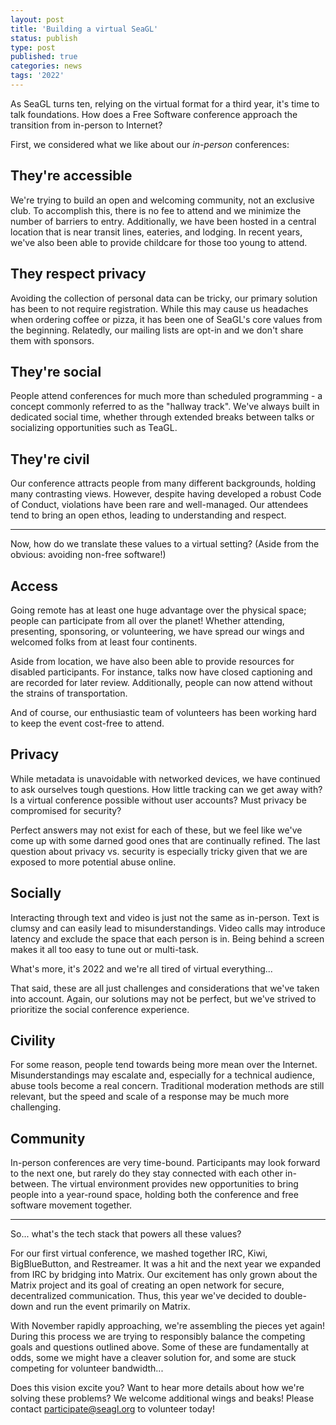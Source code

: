 ```yaml
---
layout: post
title: 'Building a virtual SeaGL'
status: publish
type: post
published: true
categories: news
tags: '2022'
---
```


As SeaGL turns ten, relying on the virtual format for a third year, it's time to talk foundations. How does a Free Software conference approach the transition from in-person to Internet?

First, we considered what we like about our _in-person_ conferences:

## They're accessible

We're trying to build an open and welcoming community, not an exclusive club. To accomplish this, there is no fee to attend and we minimize the number of barriers to entry. Additionally, we have been hosted in a central location that is near transit lines, eateries, and lodging. In recent years, we've also been able to provide childcare for those too young to attend.

## They respect privacy

Avoiding the collection of personal data can be tricky, our primary solution has been to not require registration. While this may cause us headaches when ordering coffee or pizza, it has been one of SeaGL's core values from the beginning. Relatedly, our mailing lists are opt-in and we don't share them with sponsors.

## They're social

People attend conferences for much more than scheduled programming - a concept commonly referred to as the "hallway track". We've always built in dedicated social time, whether through extended breaks between talks or socializing opportunities such as TeaGL.

## They're civil

Our conference attracts people from many different backgrounds, holding many contrasting views. However, despite having developed a robust Code of Conduct, violations have been rare and well-managed. Our attendees tend to bring an open ethos, leading to understanding and respect.

---

Now, how do we translate these values to a virtual setting? (Aside from the obvious: avoiding non-free software!)

## Access

Going remote has at least one huge advantage over the physical space; people can participate from all over the planet! Whether attending, presenting, sponsoring, or volunteering, we have spread our wings and welcomed folks from at least four continents.

Aside from location, we have also been able to provide resources for disabled participants. For instance, talks now have closed captioning and are recorded for later review. Additionally, people can now attend without the strains of transportation.

And of course, our enthusiastic team of volunteers has been working hard to keep the event cost-free to attend.

## Privacy

While metadata is unavoidable with networked devices, we have continued to ask ourselves tough questions. How little tracking can we get away with? Is a virtual conference possible without user accounts? Must privacy be compromised for security?

Perfect answers may not exist for each of these, but we feel like we've come up with some darned good ones that are continually refined. The last question about privacy vs. security is especially tricky given that we are exposed to more potential abuse online.

## Socially

Interacting through text and video is just not the same as in-person. Text is clumsy and can easily lead to misunderstandings. Video calls may introduce latency and exclude the space that each person is in. Being behind a screen makes it all too easy to tune out or multi-task.

What's more, it's 2022 and we're all tired of virtual everything...

That said, these are all just challenges and considerations that we've taken into account. Again, our solutions may not be perfect, but we've strived to prioritize the social conference experience.

## Civility

For some reason, people tend towards being more mean over the Internet. Misunderstandings may escalate and, especially for a technical audience, abuse tools become a real concern. Traditional moderation methods are still relevant, but the speed and scale of a response may be much more challenging.

## Community

In-person conferences are very time-bound. Participants may look forward to the next one, but rarely do they stay connected with each other in-between. The virtual environment provides new opportunities to bring people into a year-round space, holding both the conference and free software movement together.

---

So... what's the tech stack that powers all these values?

For our first virtual conference, we mashed together IRC, Kiwi, BigBlueButton, and Restreamer. It was a hit and the next year we expanded from IRC by bridging into Matrix. Our excitement has only grown about the Matrix project and its goal of creating an open network for secure, decentralized communication. Thus, this year we've decided to double-down and run the event primarily on Matrix.

With November rapidly approaching, we're assembling the pieces yet again! During this process we are trying to responsibly balance the competing goals and questions outlined above. Some of these are fundamentally at odds, some we might have a cleaver solution for, and some are stuck competing for volunteer bandwidth...

Does this vision excite you? Want to hear more details about how we're solving these problems? We welcome additional wings and beaks! Please contact participate@seagl.org to volunteer today!
